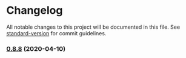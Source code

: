 # Changelog

All notable changes to this project will be documented in this file. See [standard-version](https://github.com/conventional-changelog/standard-version) for commit guidelines.

### [0.8.8](https://github.com/sprout2000/nenrei/compare/v0.8.7...v0.8.8) (2020-04-10)
